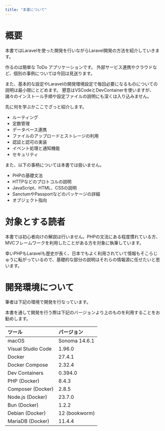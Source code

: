 ```yaml
---
title: "本書について"
---
```


# 概要

本書ではLaravelを使った開発を行いながらLaravel開発の方法を紹介していきます。

作るのは簡単な ToDo アプリケーションです。
外部サービス連携やクラウドなど、個別の事例については今回は見送ります。

また、基本的な設定やLaravelの開発環境設定で毎回必要になるものについての説明は最小限にとどめます。
懇意はVSCodeとDevContainerを使いますが、諸々のインストール手順や設定ファイルの説明にも深くは入り込みません。 

先に何を学ぶかここでざっと紹介します。

- ルーティング
- 定数管理
- データベース連携
- ファイルのアップロードとストレージの利用
- 認証と認可の実装
- イベント処理と通知機能
- セキュリティ

また、以下の事柄については本書では扱いません。

- PHPの基礎文法
- HTTPなどのプロトコルの説明
- JavaScript、HTML、CSSの説明
- SanctumやPassportなどのパッケージの詳細
- オブジェクト指向


# 対象とする読者

本書では初心者向けの解説は行いません。PHPの文法にある程度慣れている方、MVCフレームワークを利用したことがある方を対象に執筆しています。

幸いPHPもLaravelも歴史が長く、日本でもよく利用されていて情報もそこらじゅうに転がっているので、基礎的な部分の説明はそれらの情報源に任せたいと思います。



# 開発環境について

筆者は下記の環境で開発を行なっています。

本書を通して開発を行う際は下記のバージョンより上のものを利用することをお勧めします。

|ツール|バージョン|
|:-|:-|
|macOS|Sonoma 14.6.1|
|Visual Studio Code|1.96.0|
|Docker|27.4.1|
|Docker Compose|2.32.4|
|Dev Containers|0.394.0|
|PHP (Docker)|8.4.3|
|Composer (Docker)|2.8.5|
|Node.js (Docker)|23.7.0|
|Bun (Docker)|1.2.2|
|Debian (Docker)|12 (bookworm)|
|MariaDB (Docker)|11.4.4|